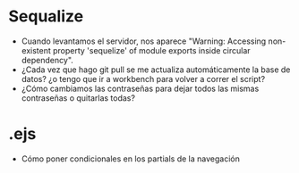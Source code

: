 # Sequalize
- Cuando levantamos el servidor, nos aparece "Warning: Accessing non-existent property 'sequelize' of module exports inside circular dependency".
- ¿Cada vez que hago git pull se me actualiza automáticamente la base de datos? ¿o tengo que ir a workbench para volver a correr el script?
- ¿Cómo cambiamos las contraseñas para dejar todos las mismas contraseñas o quitarlas todas?

# .ejs
- Cómo poner condicionales en los partials de la navegación
